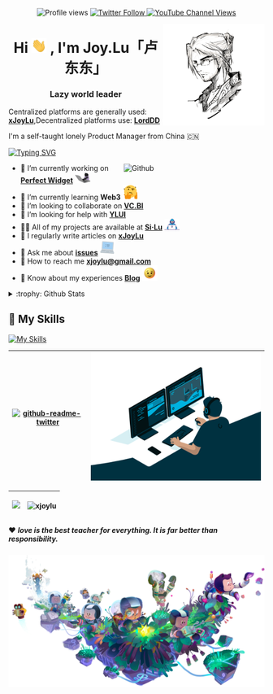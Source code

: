 <p align="center">
    <a>
	<img src="https://gpvc.arturio.dev/xJoyLu" alt="Profile views">
    </a>
    <a href="https://twitter.com/xjoylu">
        <img alt="Twitter Follow" src="https://img.shields.io/twitter/follow/xjoylu?style=social">
    </a>
     <a href="https://www.youtube.com/channel/UCWVEqVG_4mtpN19axLVzaQA">
        <img alt="YouTube Channel Views" src="https://img.shields.io/youtube/channel/views/UCWVEqVG_4mtpN19axLVzaQA">
     </a>
</p>

<img align="right" width="200" height="200" alt="xJoyLu" src="https://github.com/xJoyLu/xJoyLu/blob/main/assets/logo.png?raw=true"/>

<h1 align="center">Hi <img src="https://github.com/xJoyLu/xJoyLu/blob/main/assets/Hi.gif?raw=true" width="30"> , I'm Joy.Lu「卢东东」</h1>
<h3 align="center">Lazy world leader</h3>

Centralized platforms are generally used: **[xJoyLu](https://xjoylu.com)**,Decentralized platforms use: **[LordDD](https://lorddd.com)**

I'm a self-taught lonely Product Manager from China 🇨🇳

[![Typing SVG](https://readme-typing-svg.herokuapp.com?lines=%F0%9F%9B%B5%E5%BC%80%E6%91%A9%E6%89%98%E7%9A%84%E3%80%8C%E7%A4%BE%E4%BC%9A%E5%BA%95%E5%B1%82%E6%B5%81%E6%B5%AA%E6%B1%89%E3%80%8D;%F0%9F%8E%B9%E5%BC%B9%E9%B8%A1%E6%AF%9B%E7%9A%84%E3%80%8C%E7%A4%BE%E4%BC%9A%E5%BA%95%E5%B1%82%E6%B5%81%E6%B5%AA%E6%B1%89%E3%80%8D;%F0%9F%93%B8%E6%8B%8D%E7%85%A7%E7%89%87%E7%9A%84%E3%80%8C%E7%A4%BE%E4%BC%9A%E5%BA%95%E5%B1%82%E6%B5%81%E6%B5%AA%E6%B1%89%E3%80%8D;%F0%9F%8E%AE%E6%89%93%E6%B8%B8%E6%88%8F%E7%9A%84%E3%80%8C%E7%A4%BE%E4%BC%9A%E5%BA%95%E5%B1%82%E6%B5%81%E6%B5%AA%E6%B1%89%E3%80%8D;%E2%9C%8D%E5%86%99%E6%96%87%E5%AD%97%E7%9A%84%E3%80%8C%E7%A4%BE%E4%BC%9A%E5%BA%95%E5%B1%82%E6%B5%81%E6%B5%AA%E6%B1%89%E3%80%8D)](https://git.io/typing-svg)

<img width="55%" align="right" alt="Github" src="https://raw.githubusercontent.com/onimur/.github/master/.resources/git-header.svg" />

- 🔭 I’m currently working on **[Perfect Widget](https://apps.apple.com/cn/app/perfect-widget-%E4%B8%93%E5%B1%9E%E5%AE%8C%E7%BE%8E%E5%B0%8F%E7%BB%84%E4%BB%B6%E4%B8%BB%E9%A2%98%E5%85%85%E7%94%B5%E5%8A%A8%E6%80%81/id1619262787)** <img src="https://github.com/xJoyLu/xJoyLu/blob/main/assets/pilipala.gif?raw=true" width="30">
- 🌱 I’m currently learning **Web3** <img src="https://github.com/xJoyLu/xJoyLu/blob/main/assets/hmm.gif?raw=true" width="30">
- 👯 I’m looking to collaborate on **[VC.BI](https://vc.bi)**
- 🤝 I’m looking for help with **[YLUI](https://github.com/xJoyLu/ylui)**
- 👨‍💻 All of my projects are available at **[Si·Lu](https://si.lu)** <img src="https://github.com/xJoyLu/xJoyLu/blob/main/assets/Developer.gif?raw=true" width="30">
- 📝 I regularly write articles on **[xJoyLu](https://xjoylu.com)** 
- 💬 Ask me about **[issues](https://github.com/xJoyLu/xJoyLu/issues)** <img src="https://github.com/xJoyLu/xJoyLu/blob/main/assets/pc.gif?raw=true" width="30">
- 💌 How to reach me **xjoylu@gmail.com**
- 📄 Know about my experiences **[Blog](https://ldd.cc)** <img src="https://github.com/xJoyLu/xJoyLu/blob/main/assets/bink.gif?raw=true" width="30">
<details>
<summary>:trophy: Github Stats</summary>
<img src="https://github-profile-trophy.vercel.app/?username=xJoyLu">
</details>

## 🧰 My Skills

[![My Skills](https://skillicons.dev/icons?i=md,html,css,js,php,mysql,py,qt,bootstrap,vue,figma,ai,ae,ps,swift,aws,gcp,codepen,discord,stackoverflow,raspberrypi,instagram,twitter,linkedin,docker,bots,electron,github,wordpress,cloudflare&theme=light)](https://skillicons.dev)

|[![github-readme-twitter](https://github-readme-twitter.gazf.vercel.app/api?id=xJoyLu)](https://twitter.com/xjoylu)|<img width="480" src="https://github.com/xJoyLu/xJoyLu/blob/main/assets/code.gif?raw=true">|
|---|---|

|<p><img src="https://bad-apple-github-readme.vercel.app/api?show_bg=1&username=xJoyLu"></p>|<p><img align="center" src="https://github-readme-streak-stats.herokuapp.com/?user=xjoylu&" alt="xjoylu" /></p>|
|---|---|

 <a>❤️ ***love is the best teacher for everything. It is far better than responsibility.***</a>

<h3 align="center"><img align="center" width="600" src="https://github.com/xJoyLu/xJoyLu/blob/main/assets/github.png?raw=true"></h3>

